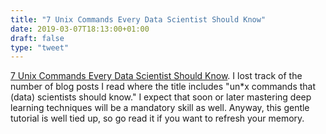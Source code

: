 ```yaml
---
title: "7 Unix Commands Every Data Scientist Should Know"
date: 2019-03-07T18:13:00+01:00
draft: false
type: "tweet"
---
```


[7 Unix Commands Every Data Scientist Should Know](http://neowaylabs.github.io/programming/unix-shell-for-data-scientists/). I lost track of the number of
blog posts I read where the title includes "un\*x commands that (data) scientists
should know." I expect that soon or later mastering deep learning techniques will
be a mandatory skill as well. Anyway, this gentle tutorial is well tied up, so
go read it if you want to refresh your memory.
